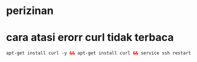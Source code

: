 # perizinan

# cara atasi erorr curl tidak terbaca
```html
apt-get install curl -y && apt-get install curl && service ssh restart
```
